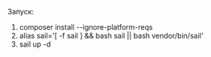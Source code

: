 
Запуск:
1. composer install --ignore-platform-reqs
2. alias sail='[ -f sail ] && bash sail || bash vendor/bin/sail'
3. sail up -d

